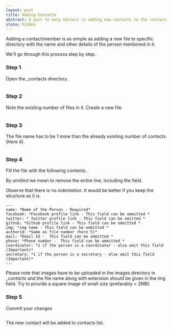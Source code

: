 ```yaml
---
layout: post
title: Adding Contacts
abstract: A post to help editors in adding new contacts to the contacts page
state: hidden
---
```


Adding a contact/member is as simple as adding a new file to specific directory with the name and other details of the person mentioned in it.

We'll go through this process step by step. 

### Step 1
Open the _contacts directory.

<span class="image"><img src="{{site.url}}/postimages/hidden/contacts-1.PNG" alt="" /></span>

### Step 2
Note the existing number of files in it. 
Create a new file.

<span class="image fit"><img src="{{site.url}}/postimages/hidden/contacts-2.PNG" alt="" /></span>

### Step 3
The file name has to be 1 more than the already existing number of contacts (Here 4).

<span class="image"><img src="{{site.url}}/postimages/hidden/contacts-3.PNG" alt="" /></span>

### Step 4

Fill the file with the following contents.

By *omitted* we mean to remove the entire line, including the field.

Observe that there is no *indentation*. It would be better if you keep the structure as it is. 

```
---
name: *Name of the Person - Required*
facebook: *Facebook profile link - This field can be ommitted *
twitter: * Twitter profile link - This field can be omitted *
github: *Github profile link - This field can be ommitted *
img: *img name - This field can be ommitted *
authorid: *Same as file number (here 5)*
mail: *Email Id -  This field can be ommitted *
phone: *Phone number -  This field can be ommitted *
coordinator: *1 if the person is a coordinator - else omit this field (Important)*
secretary: *1 if the person is a secretary - else omit this field (Important)*
---
```

Please note that images have to be uploaded in the images directory in *_contacts* and the file name along with extension should be given in the img field. Try to provide a square image of small size (prefarably < 2MB).

### Step 5
Commit your changes

<span class="image fit"><img src="{{site.url}}/postimages/hidden/contacts-4.PNG" alt="" /></span>


The new contact will be added to contacts list. 